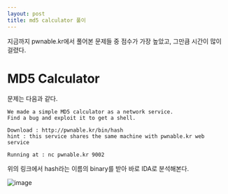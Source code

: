```yaml
---
layout: post
title: md5 calculator 풀이
---
```


지금까지 pwnable.kr에서 풀어본 문제들 중 점수가 가장 높았고, 그만큼 시간이 많이 걸렸다.

# MD5 Calculator

문제는 다음과 같다.
```
We made a simple MD5 calculator as a network service.
Find a bug and exploit it to get a shell.

Download : http://pwnable.kr/bin/hash
hint : this service shares the same machine with pwnable.kr web service

Running at : nc pwnable.kr 9002
```

위의 링크에서 hash라는 이름의 binary를 받아 바로 IDA로 분석해본다.

![image](https://user-images.githubusercontent.com/27529056/75337402-4a3a5480-58d0-11ea-88a0-e3c8cde8aa44.png)


<!--stackedit_data:
eyJoaXN0b3J5IjpbNTI2MDI5MjQ3LC0xMTk0MjEyOTA0LC00MD
M3OTQ3MDVdfQ==
-->